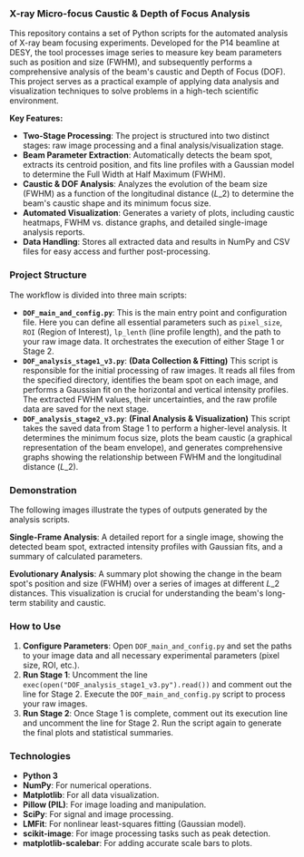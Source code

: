 ### X-ray Micro-focus Caustic & Depth of Focus Analysis

This repository contains a set of Python scripts for the automated analysis of X-ray beam focusing experiments. Developed for the P14 beamline at DESY, the tool processes image series to measure key beam parameters such as position and size (FWHM), and subsequently performs a comprehensive analysis of the beam's caustic and Depth of Focus (DOF). This project serves as a practical example of applying data analysis and visualization techniques to solve problems in a high-tech scientific environment.

**Key Features:**

  * **Two-Stage Processing**: The project is structured into two distinct stages: raw image processing and a final analysis/visualization stage.
  * **Beam Parameter Extraction**: Automatically detects the beam spot, extracts its centroid position, and fits line profiles with a Gaussian model to determine the Full Width at Half Maximum (FWHM).
  * **Caustic & DOF Analysis**: Analyzes the evolution of the beam size (FWHM) as a function of the longitudinal distance ($L\_2$) to determine the beam's caustic shape and its minimum focus size.
  * **Automated Visualization**: Generates a variety of plots, including caustic heatmaps, FWHM vs. distance graphs, and detailed single-image analysis reports.
  * **Data Handling**: Stores all extracted data and results in NumPy and CSV files for easy access and further post-processing.

### Project Structure

The workflow is divided into three main scripts:

  * **`DOF_main_and_config.py`**: This is the main entry point and configuration file. Here you can define all essential parameters such as `pixel_size`, `ROI` (Region of Interest), `lp_lenth` (line profile length), and the path to your raw image data. It orchestrates the execution of either Stage 1 or Stage 2.
  * **`DOF_analysis_stage1_v3.py`**: **(Data Collection & Fitting)** This script is responsible for the initial processing of raw images. It reads all files from the specified directory, identifies the beam spot on each image, and performs a Gaussian fit on the horizontal and vertical intensity profiles. The extracted FWHM values, their uncertainties, and the raw profile data are saved for the next stage.
  * **`DOF_analysis_stage2_v3.py`**: **(Final Analysis & Visualization)** This script takes the saved data from Stage 1 to perform a higher-level analysis. It determines the minimum focus size, plots the beam caustic (a graphical representation of the beam envelope), and generates comprehensive graphs showing the relationship between FWHM and the longitudinal distance ($L\_2$).

### Demonstration

The following images illustrate the types of outputs generated by the analysis scripts.

**Single-Frame Analysis**: A detailed report for a single image, showing the detected beam spot, extracted intensity profiles with Gaussian fits, and a summary of calculated parameters.

**Evolutionary Analysis**: A summary plot showing the change in the beam spot's position and size (FWHM) over a series of images at different $L\_2$ distances. This visualization is crucial for understanding the beam's long-term stability and caustic.

### How to Use

1.  **Configure Parameters**: Open `DOF_main_and_config.py` and set the paths to your image data and all necessary experimental parameters (pixel size, ROI, etc.).
2.  **Run Stage 1**: Uncomment the line `exec(open("DOF_analysis_stage1_v3.py").read())` and comment out the line for Stage 2. Execute the `DOF_main_and_config.py` script to process your raw images.
3.  **Run Stage 2**: Once Stage 1 is complete, comment out its execution line and uncomment the line for Stage 2. Run the script again to generate the final plots and statistical summaries.

### Technologies

  * **Python 3**
  * **NumPy**: For numerical operations.
  * **Matplotlib**: For all data visualization.
  * **Pillow (PIL)**: For image loading and manipulation.
  * **SciPy**: For signal and image processing.
  * **LMFit**: For nonlinear least-squares fitting (Gaussian model).
  * **scikit-image**: For image processing tasks such as peak detection.
  * **matplotlib-scalebar**: For adding accurate scale bars to plots.